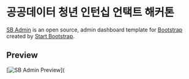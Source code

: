# 공공데이터 청년 인턴십 언택트 해커톤

[SB Admin](https://startbootstrap.com/template/sb-admin/) is an open source, admin dashboard template for [Bootstrap](https://getbootstrap.com/) created by [Start Bootstrap](https://startbootstrap.com/).

## Preview

[![SB Admin Preview](https://dt20gw.hyosungitx.com/cimg/00/ZU/cf/jV/2/bbs/000001wit_0_img_9.jpg)](

